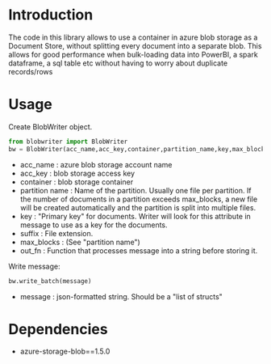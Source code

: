 # Introduction
The code in this library allows to use a container in azure blob storage as a Document Store, without splitting every document into a separate blob. This allows for good performance when bulk-loading data into PowerBI, a spark dataframe, a sql table etc without having to worry about duplicate records/rows

 
# Usage


Create BlobWriter object.
```python
from blobwriter import BlobWriter
bw = BlobWriter(acc_name,acc_key,container,partition_name,key,max_blocks=50000, out_fn=lambda x: json.dumps(x)+ "\n",suffix=".json")
```
- acc_name : azure blob storage account name
- acc_key : blob storage access key
- container : blob storage container
- partition name : Name of the partition. Usually one file per partition. If the number of documents in a partition exceeds max_blocks, a new file will be created automatically and the partition is split into multiple files.
- key : "Primary key" for documents. Writer will look for this attribute in message to use as a key for the documents.
- suffix : File extension.
- max_blocks : (See "partition name")
- out_fn : Function that processes message into a string before storing it.

Write message:
```python
bw.write_batch(message)
```

- message : json-formatted string. Should be a "list of structs"

# Dependencies
- azure-storage-blob==1.5.0
